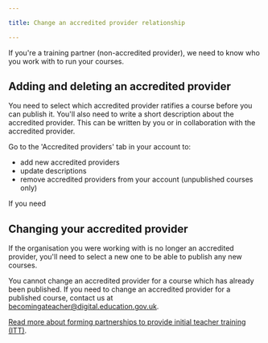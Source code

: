 ```yaml
---

title: Change an accredited provider relationship

---
```


If you're a training partner (non-accredited provider), we need to know who you work with to run your courses.

## Adding and deleting an accredited provider

You need to select which accredited provider ratifies a course before you can publish it. You'll also need to write a short description about the accredited provider. This can be written by you or in collaboration with the accredited provider.

Go to the 'Accredited providers' tab in your account to:

- add new accredited providers
- update descriptions
- remove accredited providers from your account (unpublished courses only)



If you need

## Changing your accredited provider

If the organisation you were working with is no longer an accredited provider, you'll need to select a new one to be able to publish any new courses.

You cannot change an accredited provider for a course which has already been published. If you need to change an accredited provider for a published course, contact us at becomingateacher@digital.education.gov.uk.

[Read more about forming partnerships to provide initial teacher training (ITT)](https://www.gov.uk/government/publications/initial-teacher-training-itt-forming-partnerships).

